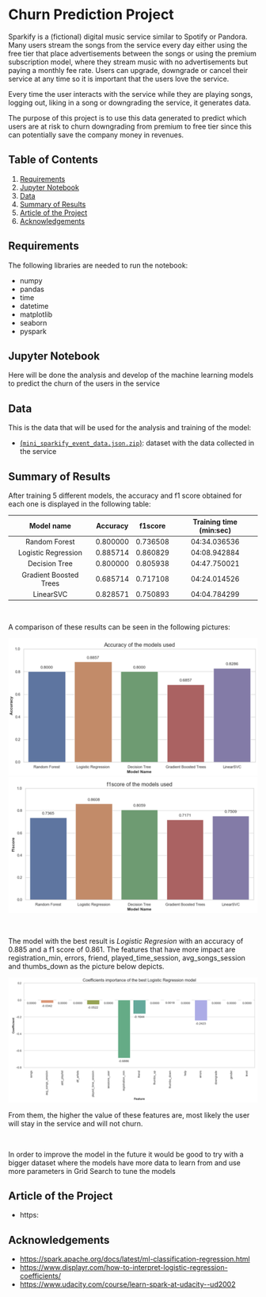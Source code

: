 # Churn Prediction Project

Sparkify is a (fictional) digital music service similar to Spotify or Pandora. Many users stream the songs from the 
service every day either using the free tier that place advertisements between the songs or using the premium 
subscription model, where they stream music with no advertisements but paying a monthly fee rate. Users can upgrade, 
downgrade or cancel their service at any time so it is important that the users love the service. 

Every time the 
user interacts with the service while they are playing songs, logging out, liking in a song or downgrading the
service, it generates data. 

The purpose of this project is to use this data generated to predict which users are
at risk to churn downgrading from premium to free tier since this can potentially save the company money in revenues.

## Table of Contents

1. <a href = "#Requirements" > Requirements </a>
2. <a href = "#Jupyter-Notebook"> Jupyter Notebook </a>
3. <a href = "#Data" > Data </a>
4. <a href = "#Summary-of-Results" > Summary of Results </a>
5. <a href = "#Article-of-the-Project" > Article of the Project </a>
6. <a href = "#Acknowledgements" > Acknowledgements </a>

## Requirements
The following libraries are needed to run the notebook:
+ numpy
+ pandas
+ time
+ datetime
+ matplotlib
+ seaborn
+ pyspark

## Jupyter Notebook
Here will be done the analysis and develop of the machine learning models to predict the churn
of the users in the service


## Data
This is the data that will be used for the analysis and training of the model:

+ [(```mini_sparkify_event_data.json.zip```)](mini_sparkify_event_data.json.zip): dataset with the data collected in 
the service

## Summary of Results

After training 5 different models, the accuracy and f1 score obtained for each one is displayed in the following 
table:

| Model name | Accuracy | f1score | Training time (min:sec)|
| :---: | :---: | :---: | :---: |
| Random Forest | 0.800000 | 0.736508 | 04:34.036536|
| Logistic Regression | 0.885714 | 0.860829 | 04:08.942884 |
| Decision Tree | 0.800000 | 0.805938 | 04:47.750021 |
| Gradient Boosted Trees | 0.685714 | 0.717108 | 04:24.014526|
| LinearSVC | 0.828571 | 0.750893 | 04:04.784299 |

<br />

A comparison of these results can be seen in the following pictures:

![Accuracy](https://github.com/pedflotor/Sparkify-Churn-Prediction/blob/master/images/Accuracy.png)
![f1score](https://github.com/pedflotor/Sparkify-Churn-Prediction/blob/master/images/f1score.png)

<br />

The model with the best result is *Logistic Regresion* with an accuracy of 0.885 and a f1 score of 0.861. The features 
that have more impact are registration_min, errors, friend, played_time_session, avg_songs_session and thumbs_down as 
the picture below depicts. 

![coeff](https://github.com/pedflotor/Sparkify-Churn-Prediction/blob/master/images/coeff.png)

From them, the higher the value of these features are, most likely the user will stay in the service and will not churn. 

<br />

In order to improve the model in the future it would be good to try with a bigger dataset where the models have more 
data to learn from and use more parameters in Grid Search to tune the models


## Article of the Project
+ https:

## Acknowledgements
+ https://spark.apache.org/docs/latest/ml-classification-regression.html
+ https://www.displayr.com/how-to-interpret-logistic-regression-coefficients/
+ https://www.udacity.com/course/learn-spark-at-udacity--ud2002